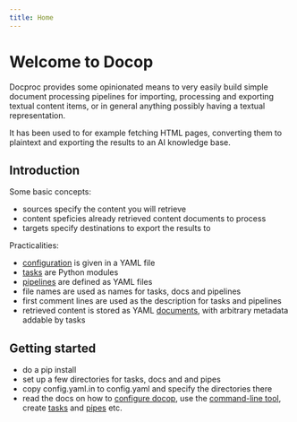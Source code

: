 ```yaml
---
title: Home
---
```

# Welcome to Docop

Docproc provides some opinionated means to very easily build simple document processing pipelines for importing, processing and exporting textual content items, or in general anything possibly having a textual representation.

It has been used to for example fetching HTML pages, converting them to plaintext and exporting the results to an AI knowledge base.

## Introduction

Some basic concepts:

- sources specify the content you will retrieve
- content speficies already retrieved content documents to process
- targets specify destinations to export the results to

Practicalities:

- [configuration](config.md) is given in a YAML file
- [tasks](tasks.md) are Python modules
- [pipelines](pipes.md) are defined as YAML files
- file names are used as names for tasks, docs and pipelines
- first comment lines are used as the description for tasks and pipelines
- retrieved content is stored as YAML [documents](documents.md), with arbitrary metadata addable by tasks

## Getting started

- do a pip install
- set up a few directories for tasks, docs and  and pipes
- copy config.yaml.in to config.yaml and specify the directories there
- read the docs on how to [configure docop](config.md), use the [command-line tool](cmdline.md), create [tasks](tasks.md) and [pipes](pipes.md) etc.

